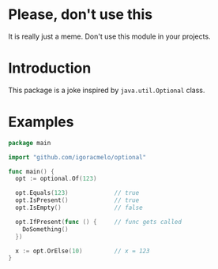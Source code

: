 # Please, don't use this

It is really just a meme. Don't use this module in your projects.

# Introduction

This package is a joke inspired by `java.util.Optional` class.

# Examples

```go
package main

import "github.com/igoracmelo/optional"

func main() {
  opt := optional.Of(123)

  opt.Equals(123)             // true
  opt.IsPresent()             // true
  opt.IsEmpty()               // false

  opt.IfPresent(func () {     // func gets called
    DoSomething()             
  })

  x := opt.OrElse(10)         // x = 123
}
```
